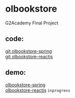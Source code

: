 # olbookstore
G2Academy Final Project

## code:
[git olbookstore-spring](https://github.com/an66a/olbookstore/tree/olbookstore-spring)\
[git olbookstore-reactjs](https://github.com/an66a/olbookstore/tree/olbookstore-reactjs)

## demo:
[olbookstore-spring](https://olbookstore.herokuapp.com)\
[olbookstore-reactjs](https://olbookstore.web.app) `inprogress`